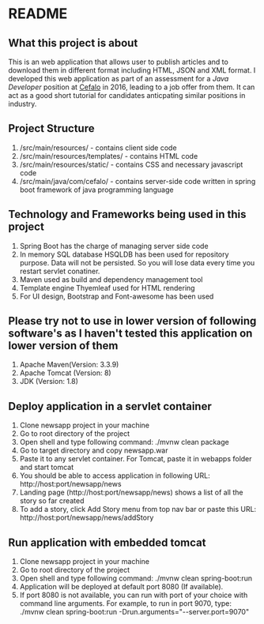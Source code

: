 # README #

## What this project is about ##
This is an web application that allows user to publish articles and to download them in different format including HTML, JSON and XML format. I developed this web application as part of an assessment for a *Java Developer* position at [Cefalo](https://www.cefalo.com/en/) in 2016, leading to a job offer from them. It can act as a good short tutorial for candidates anticpating similar positions in industry. 

## Project Structure ##
1. /src/main/resources/ - contains client side code
2. /src/main/resources/templates/ - contains HTML code
3. /src/main/resources/static/ - contains CSS and necessary javascript code
4. /src/main/java/com/cefalo/ - contains server-side code written in spring boot framework of java programming language

## Technology and Frameworks being used in this project ##
1. Spring Boot has the charge of managing server side code
2. In memory SQL database HSQLDB has been used for repository purpose. Data will not be persisted. So
you will lose data every time you restart servlet conatiner.
3. Maven used as build and dependency management tool
4. Template engine Thyemleaf used for HTML rendering
5. For UI design, Bootstrap and Font-awesome has been used

## Please try not to use in lower version of following software's as I haven't tested this application on lower version of them ##
1. Apache Maven(Version: 3.3.9)
2. Apache Tomcat (Version: 8)
3. JDK (Version: 1.8)
 
## Deploy application in a servlet container ##
1. Clone newsapp project in your machine
2. Go to root directory of the project
3. Open shell and type following command: ./mvnw clean package
4. Go to target directory and copy newsapp.war
5. Paste it to any servlet container. For Tomcat, paste it in webapps folder and start tomcat
6. You should be able to access application in following URL: http://host:port/newsapp/news 
7. Landing page (http://host:port/newsapp/news) shows a list of all the story so far created
8. To add a story, click Add Story menu from top nav bar or paste this URL: http://host:port/newsapp/news/addStory

## Run application with embedded tomcat ##
1. Clone newsapp project in your machine
2. Go to root directory of the project
3. Open shell and type following command: ./mvnw clean spring-boot:run
4. Application will be deployed at default port 8080 (If available). 
5. If port 8080 is not available, you can run with port of your choice with command line arguments. 
For example, to run in port 9070, type: ./mvnw clean spring-boot:run -Drun.arguments="--server.port=9070"
